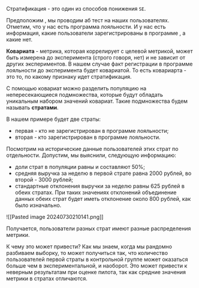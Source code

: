 Стратификация - это один из способов понижения `SE`.

Предположим , мы проводим аб тест на наших пользователях. Отметим, что у нас есть программа лояльности. И у нас есть информация, какие пользователи зарегистрированы в программе , а какие нет. 

**Ковариата** - метрика, которая коррелирует с целевой метрикой, может быть измерена до эксперимента (строго говоря, нет) и не зависит от других экспериментов. В нашем случае факт регистрации в программе лояльности до эксперимента будет ковариатой. То есть ковариарта - это то, по какому признаку идет стратификация. 

С помощью ковариат можно разделить популяцию на непересекающиеся подмножества, которые будут обладать уникальным набором значений ковариат. Такие подмножества будем называть **стратами**.

В нашем примере будет две страты:

- первая - кто не зарегистрирован в программе лояльности;
- вторая - кто зарегистрирован в программе лояльности.

Посмотрим на исторические данные пользователей этих страт по отдельности. Допустим, мы выяснили, следующую информацию:

- доли страт в популяции равны и составляют 50%;
- средняя выручка за неделю в первой страте равна 2000 рублей, во второй - 3000 рублей;
- стандартные отклонения выручки за неделю равны 625 рублей в обеих стратах. При таких значениях отклонений объединение данных обеих страт будет иметь отклонение около 800 рублей, как было изначально.

![[Pasted image 20240730210141.png]]

Получается, пользователи разных страт имеют разные распределения метрики.

К чему это может привести? Как мы знаем, когда мы рандомно разбиваем выборку, то может получиться так, что количество пользователей первой страты в контрольной группе может оказаться больше чем в экспериментальной, и наоборот. Это может привести к неверным результатам при оценке пилота, так как средние значения метрики в стратах отличаются.

